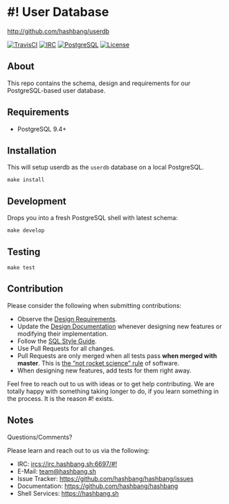 # #! User Database #

<http://github.com/hashbang/userdb>

[![TravisCI][travis-badge]][travis-status]
[![IRC][irc-badge]][irc]
[![PostgreSQL][postgresql-badge]][postgresql]
[![License][license-badge]][license-status]

[postgresql-badge]: https://img.shields.io/badge/postgresql-9.4-blue.svg
[postgresql]: https://www.postgresql.org/docs/9.4/static/index.html
[irc-badge]: https://img.shields.io/badge/irc-%23%21%20on%20hashbang-blue.svg
[irc]: https://chat.hashbang.sh/
[travis-badge]: https://travis-ci.org/hashbang/userdb.svg?branch=master
[travis-status]: https://travis-ci.org/hashbang/userdb
[license-badge]: https://img.shields.io/github/license/hashbang/userdb.svg
[license-status]: LICENSE.md

## About ##

This repo contains the schema, design and requirements for our
PostgreSQL-based user database.

## Requirements ##

  - PostgreSQL 9.4+

## Installation ##

This will setup userdb as the `userdb` database on a local PostgreSQL.

```
make install
```

## Development ##

Drops you into a fresh PostgreSQL shell with latest schema:

```
make develop
```

## Testing ##

```
make test
```

## Contribution ##

Please consider the following when submitting contributions:

  - Observe the [Design Requirements].
  - Update the [Design Documentation] whenever designing new features
	or modifying their implementation.
  - Follow the [SQL Style Guide].
  - Use Pull Requests for all changes.
  - Pull Requests are only merged when all tests pass **when merged with
	master**. This is [the “not rocket science” rule] of software.
  - When designing new features, add tests for them right away.

Feel free to reach out to us with ideas or to get help contributing. We
are totally happy with something taking longer to do, if you learn
something in the process. It is the reason #! exists.

[Design Requirements]:  REQUIREMENTS.md
[Design Documentation]: DESIGN.md
[SQL Style Guide]:      STYLEGUIDE.md
[the “not rocket science” rule]: https://graydon2.dreamwidth.org/1597.html

## Notes ##

Questions/Comments?

Please learn and reach out to us via the following:

  - IRC: [ircs://irc.hashbang.sh:6697/#!](https://chat.hashbang.sh)
  - E-Mail: [team@hashbang.sh](mailto:team@hashbang.sh)
  - Issue Tracker:  <https://github.com/hashbang/hashbang/issues>
  - Documentation:  <https://github.com/hashbang/hashbang>
  - Shell Services: <https://hashbang.sh>
